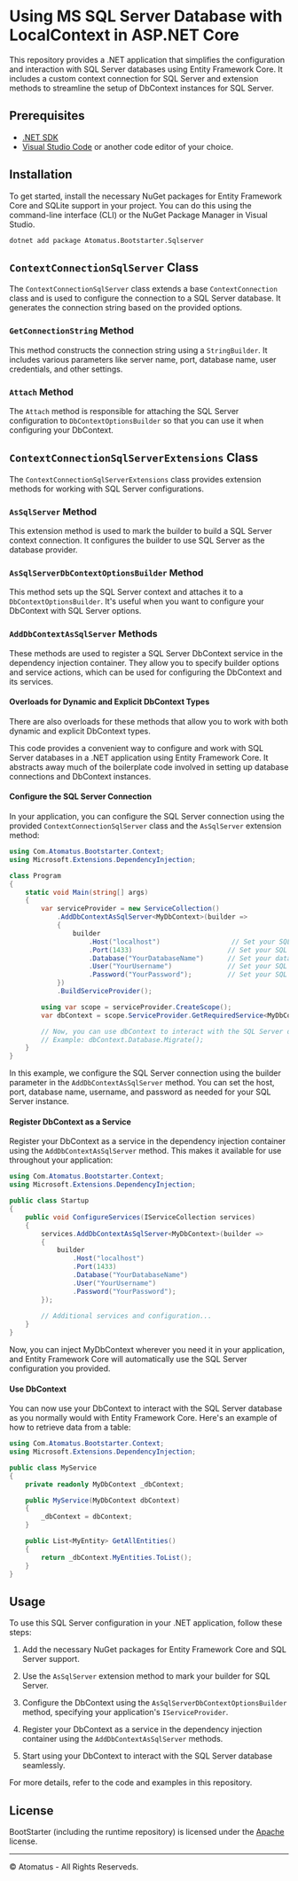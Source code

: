 # Using MS SQL Server Database with LocalContext in ASP.NET Core

This repository provides a .NET application that simplifies the configuration and interaction with SQL Server databases using Entity Framework Core. It includes a custom context connection for SQL Server and extension methods to streamline the setup of DbContext instances for SQL Server.

## Prerequisites

- [.NET SDK](https://dotnet.microsoft.com/download)
- [Visual Studio Code](https://code.visualstudio.com/) or another code editor of your choice.

## Installation

To get started, install the necessary NuGet packages for Entity Framework Core and SQLite support in your project. You can do this using the command-line interface (CLI) or the NuGet Package Manager in Visual Studio.

```shell
dotnet add package Atomatus.Bootstarter.Sqlserver
```

## `ContextConnectionSqlServer` Class

The `ContextConnectionSqlServer` class extends a base `ContextConnection` class and is used to configure the connection to a SQL Server database. It generates the connection string based on the provided options.

### `GetConnectionString` Method

This method constructs the connection string using a `StringBuilder`. It includes various parameters like server name, port, database name, user credentials, and other settings.

### `Attach` Method

The `Attach` method is responsible for attaching the SQL Server configuration to `DbContextOptionsBuilder` so that you can use it when configuring your DbContext.

## `ContextConnectionSqlServerExtensions` Class

The `ContextConnectionSqlServerExtensions` class provides extension methods for working with SQL Server configurations.

### `AsSqlServer` Method

This extension method is used to mark the builder to build a SQL Server context connection. It configures the builder to use SQL Server as the database provider.

### `AsSqlServerDbContextOptionsBuilder` Method

This method sets up the SQL Server context and attaches it to a `DbContextOptionsBuilder`. It's useful when you want to configure your DbContext with SQL Server options.

### `AddDbContextAsSqlServer` Methods

These methods are used to register a SQL Server DbContext service in the dependency injection container. They allow you to specify builder options and service actions, which can be used for configuring the DbContext and its services.

#### Overloads for Dynamic and Explicit DbContext Types

There are also overloads for these methods that allow you to work with both dynamic and explicit DbContext types.

This code provides a convenient way to configure and work with SQL Server databases in a .NET application using Entity Framework Core. It abstracts away much of the boilerplate code involved in setting up database connections and DbContext instances.

#### Configure the SQL Server Connection

In your application, you can configure the SQL Server connection using the provided `ContextConnectionSqlServer` class and the `AsSqlServer` extension method:

```csharp
using Com.Atomatus.Bootstarter.Context;
using Microsoft.Extensions.DependencyInjection;

class Program
{
    static void Main(string[] args)
    {
        var serviceProvider = new ServiceCollection()
            .AddDbContextAsSqlServer<MyDbContext>(builder =>
            {
                builder
                    .Host("localhost")                  // Set your SQL Server host
                    .Port(1433)                        // Set your SQL Server port
                    .Database("YourDatabaseName")      // Set your database name
                    .User("YourUsername")              // Set your SQL Server username
                    .Password("YourPassword");         // Set your SQL Server password
            })
            .BuildServiceProvider();

        using var scope = serviceProvider.CreateScope();
        var dbContext = scope.ServiceProvider.GetRequiredService<MyDbContext>();

        // Now, you can use dbContext to interact with the SQL Server database.
        // Example: dbContext.Database.Migrate();
    }
}
```

In this example, we configure the SQL Server connection using the builder parameter in the `AddDbContextAsSqlServer` method. You can set the host, port, database name, username, and password as needed for your SQL Server instance.

#### Register DbContext as a Service

Register your DbContext as a service in the dependency injection container using the `AddDbContextAsSqlServer` method. This makes it available for use throughout your application:

```csharp
using Com.Atomatus.Bootstarter.Context;
using Microsoft.Extensions.DependencyInjection;

public class Startup
{
    public void ConfigureServices(IServiceCollection services)
    {
        services.AddDbContextAsSqlServer<MyDbContext>(builder =>
        {
            builder
                .Host("localhost")
                .Port(1433)
                .Database("YourDatabaseName")
                .User("YourUsername")
                .Password("YourPassword");
        });
        
        // Additional services and configuration...
    }
}
```

Now, you can inject MyDbContext wherever you need it in your application, and Entity Framework Core will automatically use the SQL Server configuration you provided.

#### Use DbContext

You can now use your DbContext to interact with the SQL Server database as you normally would with Entity Framework Core. Here's an example of how to retrieve data from a table:

```csharp
using Com.Atomatus.Bootstarter.Context;
using Microsoft.Extensions.DependencyInjection;

public class MyService
{
    private readonly MyDbContext _dbContext;

    public MyService(MyDbContext dbContext)
    {
        _dbContext = dbContext;
    }

    public List<MyEntity> GetAllEntities()
    {
        return _dbContext.MyEntities.ToList();
    }
}
```

## Usage

To use this SQL Server configuration in your .NET application, follow these steps:

1. Add the necessary NuGet packages for Entity Framework Core and SQL Server support.

2. Use the `AsSqlServer` extension method to mark your builder for SQL Server.

3. Configure the DbContext using the `AsSqlServerDbContextOptionsBuilder` method, specifying your application's `IServiceProvider`.

4. Register your DbContext as a service in the dependency injection container using the `AddDbContextAsSqlServer` methods.

5. Start using your DbContext to interact with the SQL Server database seamlessly.

For more details, refer to the code and examples in this repository.

## License

BootStarter (including the runtime repository) is licensed under the [Apache](LICENSE) license.

---

© Atomatus - All Rights Reserveds.
